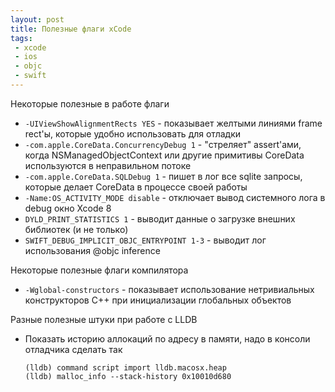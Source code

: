 ```yaml
---
layout: post
title: Полезные флаги xCode
tags:
 - xcode
 - ios
 - objc
 - swift
---
```


Некоторые полезные в работе флаги

 - ```-UIViewShowAlignmentRects YES``` - показывает желтыми линиями frame rect'ы, которые удобно использовать для отладки
 - ```-com.apple.CoreData.ConcurrencyDebug 1``` - "стреляет" assert'ами, когда NSManagedObjectContext или другие примитивы CoreData используются в неправильном потоке
 - ```-com.apple.CoreData.SQLDebug 1``` - пишет в лог все sqlite запросы, которые делает CoreData в процессе своей работы
 - ```-Name:OS_ACTIVITY_MODE disable``` - отключает вывод системного лога в debug окно Xcode 8
 - ```DYLD_PRINT_STATISTICS 1``` - выводит данные о загрузке внешних библиотек (и не только)
 - ```SWIFT_DEBUG_IMPLICIT_OBJC_ENTRYPOINT 1-3``` - выводит лог использования @objc inference

Некоторые полезные флаги компилятора

- ```-Wglobal-constructors``` - показывает использование нетривиальных конструкторов С++ при инициализации глобальных объектов

Разные полезные штуки при работе с LLDB

- Показать историю аллокаций по адресу в памяти, надо в консоли отладчика сделать так

    ```
    (lldb) command script import lldb.macosx.heap
    (lldb) malloc_info --stack-history 0x10010d680
    ```

